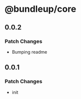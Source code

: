 # @bundleup/core

## 0.0.2

### Patch Changes

- Bumping readme

## 0.0.1

### Patch Changes

- init
